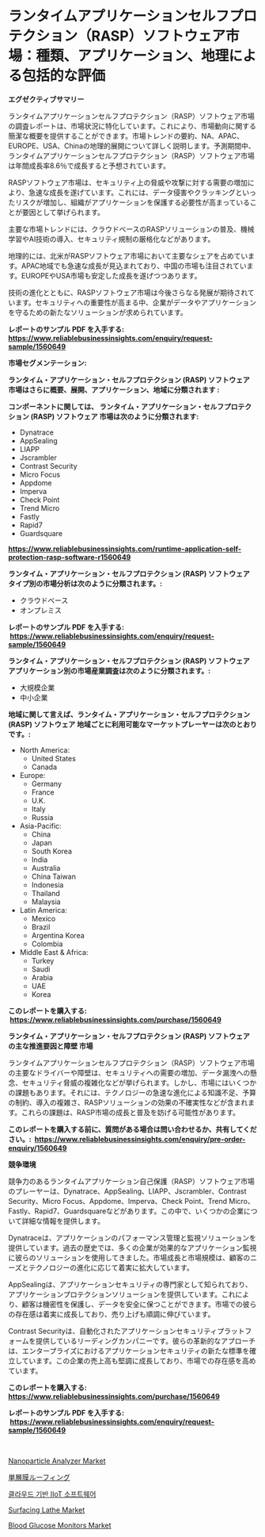 <p><h1>ランタイムアプリケーションセルフプロテクション（RASP）ソフトウェア市場：種類、アプリケーション、地理による包括的な評価</h1></p><p><strong>エグゼクティブサマリー</strong></p>
<p><p>ランタイムアプリケーションセルフプロテクション（RASP）ソフトウェア市場の調査レポートは、市場状況に特化しています。これにより、市場動向に関する簡潔な概要を提供することができます。市場トレンドの要約、NA、APAC、EUROPE、USA、Chinaの地理的展開について詳しく説明します。予測期間中、ランタイムアプリケーションセルフプロテクション（RASP）ソフトウェア市場は年間成長率8.6％で成長すると予想されています。</p><p>RASPソフトウェア市場は、セキュリティ上の脅威や攻撃に対する需要の増加により、急速な成長を遂げています。これには、データ侵害やクラッキングといったリスクが増加し、組織がアプリケーションを保護する必要性が高まっていることが要因として挙げられます。</p><p>主要な市場トレンドには、クラウドベースのRASPソリューションの普及、機械学習やAI技術の導入、セキュリティ規制の厳格化などがあります。</p><p>地理的には、北米がRASPソフトウェア市場において主要なシェアを占めています。APAC地域でも急速な成長が見込まれており、中国の市場も注目されています。EUROPEやUSA市場も安定した成長を遂げつつあります。</p><p>技術の進化とともに、RASPソフトウェア市場は今後さらなる発展が期待されています。セキュリティへの重要性が高まる中、企業がデータやアプリケーションを守るための新たなソリューションが求められています。</p></p>
<p><strong>レポートのサンプル PDF を入手する: <a href="https://www.reliablebusinessinsights.com/enquiry/request-sample/1560649">https://www.reliablebusinessinsights.com/enquiry/request-sample/1560649</a></strong></p>
<p><strong>市場セグメンテーション:</strong></p>
<p><strong> ランタイム・アプリケーション・セルフプロテクション (RASP) ソフトウェア 市場はさらに概要、展開、アプリケーション、地域に分類されます :</strong></p>
<p><strong>コンポーネントに関しては、 ランタイム・アプリケーション・セルフプロテクション (RASP) ソフトウェア 市場は次のように分類されます: &nbsp;</strong></p>
<p><ul><li>Dynatrace</li><li>AppSealing</li><li>LIAPP</li><li>Jscrambler</li><li>Contrast Security</li><li>Micro Focus</li><li>Appdome</li><li>Imperva</li><li>Check Point</li><li>Trend Micro</li><li>Fastly</li><li>Rapid7</li><li>Guardsquare</li></ul></p>
<p><strong><a href="https://www.reliablebusinessinsights.com/runtime-application-self-protection-rasp-software-r1560649">https://www.reliablebusinessinsights.com/runtime-application-self-protection-rasp-software-r1560649</a></strong></p>
<p><strong> ランタイム・アプリケーション・セルフプロテクション (RASP) ソフトウェア タイプ別の市場分析は次のように分類されます。:</strong></p>
<p><ul><li>クラウドベース</li><li>オンプレミス</li></ul></p>
<p><strong>レポートのサンプル PDF を入手する: &nbsp;<a href="https://www.reliablebusinessinsights.com/enquiry/request-sample/1560649">https://www.reliablebusinessinsights.com/enquiry/request-sample/1560649</a></strong></p>
<p><strong> ランタイム・アプリケーション・セルフプロテクション (RASP) ソフトウェア アプリケーション別の市場産業調査は次のように分類されます。:</strong></p>
<p><ul><li>大規模企業</li><li>中小企業</li></ul></p>
<p><strong>地域に関して言えば、ランタイム・アプリケーション・セルフプロテクション (RASP) ソフトウェア 地域ごとに利用可能なマーケットプレーヤーは次のとおりです。:</strong></p>
<p><ul>
    <li>
        North America:
        <ul>
            <li>United States</li>
            <li>Canada</li>
        </ul>
    </li>
    <li>
        Europe:
        <ul>
            <li>Germany</li>
            <li>France</li>
            <li>U.K.</li>
            <li>Italy</li>
            <li>Russia</li>
        </ul>
    </li>
    <li>
        Asia-Pacific:
        <ul>
            <li>China</li>
            <li>Japan</li>
            <li>South Korea</li>
            <li>India</li>
            <li>Australia</li>
            <li>China Taiwan</li>
            <li>Indonesia</li>
            <li>Thailand</li>
            <li>Malaysia</li>
        </ul>
    </li>
    <li>
        Latin America:
        <ul>
            <li>Mexico</li>
            <li>Brazil</li>
            <li>Argentina Korea</li>
            <li>Colombia</li>
        </ul>
    </li>
    <li>
        Middle East & Africa:
        <ul>
            <li>Turkey</li>
            <li>Saudi</li>
            <li>Arabia</li>
            <li>UAE</li>
            <li>Korea</li>
        </ul>
    </li>
    </ul></p>
<p><strong>このレポートを購入する: &nbsp;<a href="https://www.reliablebusinessinsights.com/purchase/1560649">https://www.reliablebusinessinsights.com/purchase/1560649</a></strong></p>
<p><strong>ランタイム・アプリケーション・セルフプロテクション (RASP) ソフトウェア の主な推進要因と障壁 市場</strong></p>
<p><p>ランタイムアプリケーションセルフプロテクション（RASP）ソフトウェア市場の主要なドライバーや障壁は、セキュリティへの需要の増加、データ漏洩への懸念、セキュリティ脅威の複雑化などが挙げられます。しかし、市場にはいくつかの課題もあります。それには、テクノロジーの急速な進化による知識不足、予算の制約、導入の複雑さ、RASPソリューションの効果の不確実性などが含まれます。これらの課題は、RASP市場の成長と普及を妨げる可能性があります。</p></p>
<p><strong>このレポートを購入する前に、質問がある場合は問い合わせるか、共有してください。:&nbsp; <a href="https://www.reliablebusinessinsights.com/enquiry/pre-order-enquiry/1560649">https://www.reliablebusinessinsights.com/enquiry/pre-order-enquiry/1560649</a></strong></p>
<p><strong>競争環境</strong></p>
<p><p>競争力のあるランタイムアプリケーション自己保護（RASP）ソフトウェア市場のプレーヤーは、Dynatrace、AppSealing、LIAPP、Jscrambler、Contrast Security、Micro Focus、Appdome、Imperva、Check Point、Trend Micro、Fastly、Rapid7、Guardsquareなどがあります。この中で、いくつかの企業について詳細な情報を提供します。</p><p>Dynatraceは、アプリケーションのパフォーマンス管理と監視ソリューションを提供しています。過去の歴史では、多くの企業が効果的なアプリケーション監視に彼らのソリューションを使用してきました。市場成長と市場規模は、顧客のニーズとテクノロジーの進化に応じて着実に拡大しています。</p><p>AppSealingは、アプリケーションセキュリティの専門家として知られており、アプリケーションプロテクションソリューションを提供しています。これにより、顧客は機密性を保護し、データを安全に保つことができます。市場での彼らの存在感は着実に成長しており、売り上げも順調に伸びています。</p><p>Contrast Securityは、自動化されたアプリケーションセキュリティプラットフォームを提供しているリーディングカンパニーです。彼らの革新的なアプローチは、エンタープライズにおけるアプリケーションセキュリティの新たな標準を確立しています。この企業の売上高も堅調に成長しており、市場での存在感を高めています。</p></p>
<p><strong>このレポートを購入する: &nbsp; <a href="https://www.reliablebusinessinsights.com/purchase/1560649">https://www.reliablebusinessinsights.com/purchase/1560649</a></strong></p>
<p><strong>レポートのサンプル PDF を入手する: &nbsp;<a href="https://www.reliablebusinessinsights.com/enquiry/request-sample/1560649">https://www.reliablebusinessinsights.com/enquiry/request-sample/1560649</a></strong><strong></strong></p>
<p>&nbsp;</p>
<p><p><a href="https://issuu.com/reportprime-2/docs/nanoparticle-analyzer-market-size-2030.pptx">Nanoparticle Analyzer Market</a></p><p><a href="https://github.com/BrionnaBoyle/Market-Research-Report-List-1/blob/main/841949388724.md">単層膜ルーフィング</a></p><p><a href="https://github.com/durgin521/Market-Research-Report-List-1/blob/main/164248181336.md">클라우드 기반 IIoT 소프트웨어</a></p><p><a href="https://github.com/NorbertYates/Market-Research-Report-List-5/blob/main/surfacing-lathe-market.md">Surfacing Lathe Market</a></p><p><a href="https://github.com/ElmoRunolfsson2023/Market-Research-Report-List-1/blob/main/blood-glucose-monitors-market.md">Blood Glucose Monitors Market</a></p></p>